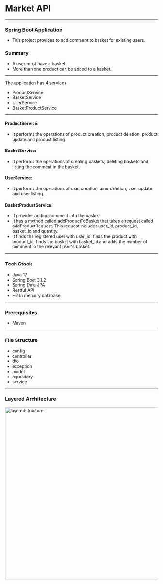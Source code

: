 # Market API

---

### Spring Boot Application

- This project provides to add comment to basket for existing users.

### Summary

- A user must have a basket.
- More than one product can be added to a basket.

---

The application has 4 services

- ProductService
- BasketService
- UserService
- BasketProductService

---

#### ProductService:

- It performs the operations of product creation, product deletion, product update and product listing.

#### BasketService:

- It performs the operations of creating baskets, deleting baskets and listing the comment in the basket.

#### UserService:

- It performs the operations of user creation, user deletion, user update and user listing.

#### BasketProductService:

- It provides adding comment into the basket.
- It has a method called addProductToBasket that takes a request called addProductRequest. This request includes user_id, product_id, basket_id and quantity.
- It finds the registered user with user_id, finds the product with product_id, finds the basket with basket_id and adds the number of comment to the relevant user's basket.

---

### Tech Stack

- Java 17
- Spring Boot 3.1.2
- Spring Data JPA
- Restful API
- H2 In memory database

---

### Prerequisites

- Maven

---

### File Structure

- config
- controller
- dto
- exception
- model
- repository
- service

---

### Layered Architecture

<img width="565" alt="layeredstructure" src="https://github.com/mehmetozkn/spring-market-app/assets/75026832/5266f139-672b-4ca0-8f57-4852794d9d28">
